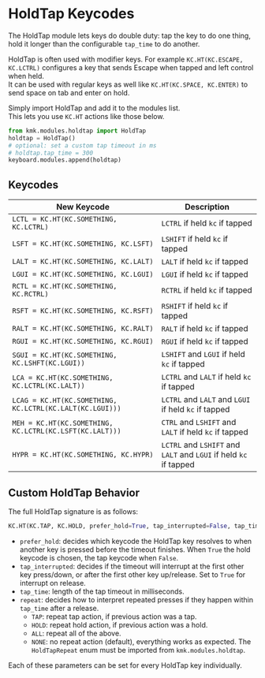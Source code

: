 # HoldTap Keycodes
The HoldTap module lets keys do double duty:
tap the key to do one thing, 
hold it longer than the configurable `tap_time` to do another.

HoldTap is often used with modifier keys.
For example `KC.HT(KC.ESCAPE, KC.LCTRL)` configures 
a key that sends Escape when tapped and 
left control when held.  
It can be used with regular keys as well
like `KC.HT(KC.SPACE, KC.ENTER)` to send space on tab
and enter on hold.

Simply import HoldTap and add it to the modules list.  
This lets you use `KC.HT` actions like those below.

```python
from kmk.modules.holdtap import HoldTap
holdtap = HoldTap()
# optional: set a custom tap timeout in ms
# holdtap.tap_time = 300
keyboard.modules.append(holdtap)
```

## Keycodes

|New Keycode                                              | Description                                                     |
|---------------------------------------------------------|-----------------------------------------------------------------|
|`LCTL = KC.HT(KC.SOMETHING, KC.LCTRL)`                   |`LCTRL` if held `kc` if tapped                                   |
|`LSFT = KC.HT(KC.SOMETHING, KC.LSFT)`                    |`LSHIFT` if held `kc` if tapped                                  |
|`LALT = KC.HT(KC.SOMETHING, KC.LALT)`                    |`LALT` if held `kc` if tapped                                    |
|`LGUI = KC.HT(KC.SOMETHING, KC.LGUI)`                    |`LGUI` if held `kc` if tapped                                    |
|`RCTL = KC.HT(KC.SOMETHING, KC.RCTRL)`                   |`RCTRL` if held `kc` if tapped                                   |
|`RSFT = KC.HT(KC.SOMETHING, KC.RSFT)`                    |`RSHIFT` if held `kc` if tapped                                  |
|`RALT = KC.HT(KC.SOMETHING, KC.RALT)`                    |`RALT` if held `kc` if tapped                                    |
|`RGUI = KC.HT(KC.SOMETHING, KC.RGUI)`                    |`RGUI` if held `kc` if tapped                                    |
|`SGUI = KC.HT(KC.SOMETHING, KC.LSHFT(KC.LGUI))`          |`LSHIFT` and `LGUI` if held `kc` if tapped                       |
|`LCA = KC.HT(KC.SOMETHING, KC.LCTRL(KC.LALT))`           |`LCTRL` and `LALT` if held `kc` if tapped                        |
|`LCAG = KC.HT(KC.SOMETHING, KC.LCTRL(KC.LALT(KC.LGUI)))` |`LCTRL` and `LALT` and `LGUI` if held `kc` if tapped             |
|`MEH = KC.HT(KC.SOMETHING, KC.LCTRL(KC.LSFT(KC.LALT)))`  |`CTRL` and `LSHIFT` and `LALT` if held `kc` if tapped            |
|`HYPR = KC.HT(KC.SOMETHING, KC.HYPR)`                    |`LCTRL` and `LSHIFT` and `LALT` and `LGUI` if held `kc` if tapped|

## Custom HoldTap Behavior
The full HoldTap signature is as follows:
```python
KC.HT(KC.TAP, KC.HOLD, prefer_hold=True, tap_interrupted=False, tap_time=None, repeat=HoldTapRepeat.NONE)
```
* `prefer_hold`: decides which keycode the HoldTap key resolves to when another
  key is pressed before the timeout finishes. When `True` the hold keycode is
  chosen, the tap keycode when `False`.
* `tap_interrupted`: decides if the timeout will interrupt at the first other
  key press/down, or after the first other key up/release. Set to `True` for
  interrupt on release.
* `tap_time`: length of the tap timeout in milliseconds.
* `repeat`: decides how to interpret repeated presses if they happen within
  `tap_time` after a release.
  * `TAP`: repeat tap action, if previous action was a tap.
  * `HOLD`: repeat hold action, if previous action was a hold.
  * `ALL`: repeat all of the above.
  * `NONE`: no repeat action (default), everything works as expected.
  The `HoldTapRepeat` enum must be imported from `kmk.modules.holdtap`.

Each of these parameters can be set for every HoldTap key individually.
